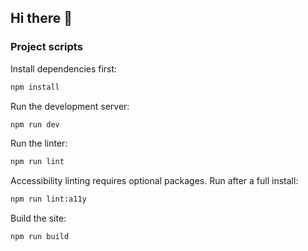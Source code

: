 ## Hi there 👋

<!--
**RRocaP/RRocaP** is a ✨ _special_ ✨ repository because its `README.md` (this file) appears on your GitHub profile.

Here are some ideas to get you started:

- 🔭 I’m currently working on ...
- 🌱 I’m currently learning ...
- 👯 I’m looking to collaborate on ...
- 🤔 I’m looking for help with ...
- 💬 Ask me about ...
- 📫 How to reach me: ...
- 😄 Pronouns: ...
- ⚡ Fun fact: ...
-->

### Project scripts

Install dependencies first:

```bash
npm install
```

Run the development server:

```bash
npm run dev
```

Run the linter:

```bash
npm run lint
```

Accessibility linting requires optional packages. Run after a full install:

```bash
npm run lint:a11y
```

Build the site:

```bash
npm run build
```

